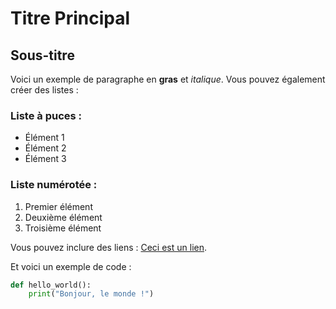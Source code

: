 # Titre Principal

## Sous-titre

Voici un exemple de paragraphe en **gras** et *italique*. Vous pouvez également créer des listes :

### Liste à puces :
- Élément 1
- Élément 2
- Élément 3

### Liste numérotée :
1. Premier élément
2. Deuxième élément
3. Troisième élément

Vous pouvez inclure des liens : [Ceci est un lien](https://www.example.com).

Et voici un exemple de code :

```python
def hello_world():
    print("Bonjour, le monde !")